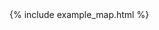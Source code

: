 ---
---
<html lang="en" dir="ltr">
  <head>
    <meta charset="utf-8">
    <title>First try</title>
  </head>
  <body>
    {% include example_map.html %}
  </body>
</html>